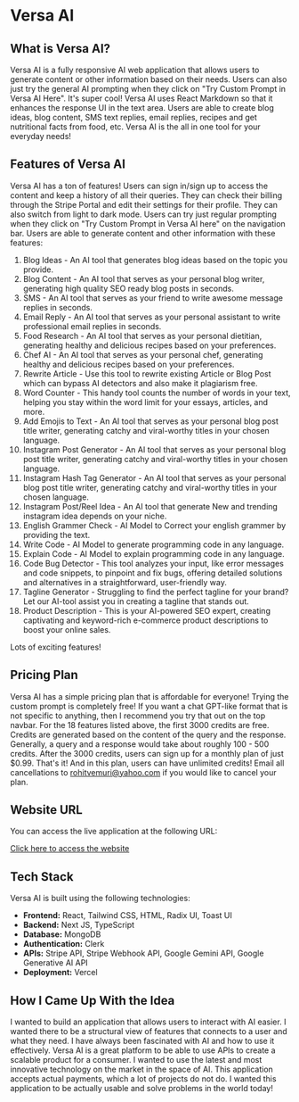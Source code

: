 # Versa AI

## What is Versa AI?
Versa AI is a fully responsive AI web application that allows users to generate content or other information based on their needs. Users can also just try the general AI prompting when they click on "Try Custom Prompt in Versa AI Here". It's super cool! Versa AI uses React Markdown so that it enhances the response UI in the text area. Users are able to create blog ideas, blog content, SMS text replies, email replies, recipes and get nutritional facts from food, etc. Versa AI is the all in one tool for your everyday needs!

## Features of Versa AI
Versa AI has a ton of features! Users can sign in/sign up to access the content and keep a history of all their queries. They can check their billing through the Stripe Portal and edit their settings for their profile. They can also switch from light to dark mode. Users can try just regular prompting when they click on "Try Custom Prompt in Versa AI here" on the navigation bar. Users are able to generate content and other information with these features: 

1. Blog Ideas - An AI tool that generates blog ideas based on the topic you provide.
2. Blog Content - An AI tool that serves as your personal blog writer, generating high quality SEO ready blog posts in seconds.
3. SMS - An AI tool that serves as your friend to write awesome message replies in seconds.
4. Email Reply - An AI tool that serves as your personal assistant to write professional email replies in seconds.
5. Food Research - An AI tool that serves as your personal dietitian, generating healthy and delicious recipes based on your preferences.
6. Chef AI - An AI tool that serves as your personal chef, generating healthy and delicious recipes based on your preferences.
7. Rewrite Article - Use this tool to rewrite existing Article or Blog Post which can bypass AI detectors and also make it plagiarism free.
8. Word Counter - This handy tool counts the number of words in your text, helping you stay within the word limit for your essays, articles, and more.
9. Add Emojis to Text - An AI tool that serves as your personal blog post title writer, generating catchy and viral-worthy titles in your chosen language.
10. Instagram Post Generator - An AI tool that serves as your personal blog post title writer, generating catchy and viral-worthy titles in your chosen language.
11. Instagram Hash Tag Generator - An AI tool that serves as your personal blog post title writer, generating catchy and viral-worthy titles in your chosen language.
12. Instagram Post/Reel Idea - An AI tool that generate New and trending instagram idea depends on your niche.
13. English Grammer Check - AI Model to Correct your english grammer by providing the text.
14. Write Code - AI Model to generate programming code in any language.
15. Explain Code - AI Model to explain programming code in any language.
16. Code Bug Detector - This tool analyzes your input, like error messages and code snippets, to pinpoint and fix bugs, offering detailed solutions and alternatives in a straightforward, user-friendly way.
17. Tagline Generator - Struggling to find the perfect tagline for your brand? Let our AI-tool assist you in creating a tagline that stands out.
18. Product Description - This is your AI-powered SEO expert, creating captivating and keyword-rich e-commerce product descriptions to boost your online sales.

Lots of exciting features! 

## Pricing Plan
Versa AI has a simple pricing plan that is affordable for everyone! Trying the custom prompt is completely free! If you want a chat GPT-like format that is not specific to anything, then I recommend you try that out on the top navbar. For the 18 features listed above, the first 3000 credits are free. Credits are generated based on the content of the query and the response. Generally, a query and a response would take about roughly 100 - 500 credits. After the 3000 credits, users can sign up for a monthly plan of just $0.99. That's it! And in this plan, users can have unlimited credits! Email all cancellations to rohitvemuri@yahoo.com if you would like to cancel your plan. 


## Website URL
You can access the live application at the following URL:

[Click here to access the website](https://versaai.vercel.app/) 


## Tech Stack
Versa AI is built using the following technologies:
- **Frontend:** React, Tailwind CSS, HTML, Radix UI, Toast UI
- **Backend:** Next JS, TypeScript
- **Database:** MongoDB
- **Authentication:** Clerk
- **APIs:** Stripe API, Stripe Webhook API, Google Gemini API, Google Generative AI API
- **Deployment:** Vercel

## How I Came Up With the Idea
I wanted to build an application that allows users to interact with AI easier. I wanted there to be a structural view of features that connects to a user and what they need. I have always been fascinated with AI and how to use it effectively. Versa AI is a great platform to be able to use APIs to create a scalable product for a consumer. I wanted to use the latest and most innovative technology on the market in the space of AI. This application accepts actual payments, which a lot of projects do not do. I wanted this application to be actually usable and solve problems in the world today!


